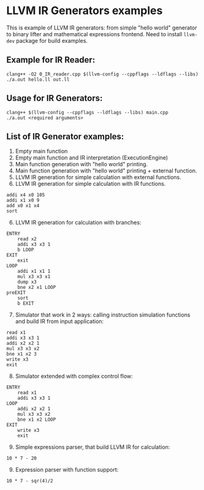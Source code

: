 # LLVM IR Generators examples
This is example of LLVM IR generators: from simple "hello world" generator to binary lifter and mathematical expressions frontend. Need to install `llvm-dev` package for build examples.

## Example for IR Reader:
```
clang++ -O2 0_IR_reader.cpp $(llvm-config --cppflags --ldflags --libs)
./a.out hello.ll out.ll
```

## Usage for IR Generators:
```
clang++ $(llvm-config --cppflags --ldflags --libs) main.cpp
./a.out <required arguments>
```

## List of IR Generator examples:
1. Empty main function
2. Empty main function and IR interpretation (ExecutionEngine)
3. Main function generation with "hello world" printing.
4. Main function generation with "hello world" printing + external function.
5. LLVM IR generation for simple calculation with external functions.
5. LLVM IR generation for simple calculation with IR functions.
```
addi x4 x0 105
addi x1 x0 9
add x0 x1 x4
sort
```
6. LLVM IR generation for calculation with branches:
```
ENTRY
    read x2
    addi x3 x3 1
    b LOOP
EXIT
    exit
LOOP
    addi x1 x1 1
    mul x3 x3 x1
    dump x3
    bne x2 x1 LOOP
preEXIT
    sort
    b EXIT
```
7. Simulator that work in 2 ways: calling instruction simulation functions and build IR from input application:
```
read x1
addi x3 x3 1
addi x2 x2 1
mul x3 x3 x2
bne x1 x2 3
write x3
exit
```
8. Simulator extended with complex control flow:
```
ENTRY
    read x1
    addi x3 x3 1
LOOP
    addi x2 x2 1
    mul x3 x3 x2
    bne x1 x2 LOOP
EXIT
    write x3
    exit
```
9. Simple expressions parser, that build LLVM IR for calculation:
```
10 * 7 - 20
```
9. Expression parser with function support:
```
10 * 7 - sqr(4)/2
```
